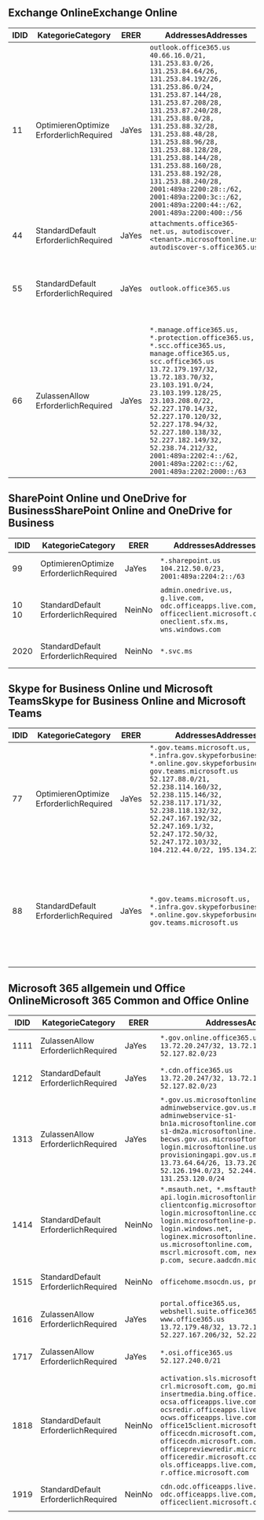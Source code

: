 <!--THIS FILE IS AUTOMATICALLY GENERATED. MANUAL CHANGES WILL BE OVERWRITTEN.-->
<!--Please contact the Office 365 Endpoints team with any questions.-->
<!--USGovGCCHigh endpoints version 2019042900-->
<!--File generated 2019-04-29 11:00:13.2826-->

## <a name="exchange-online"></a><span data-ttu-id="c5cc9-101">Exchange Online</span><span class="sxs-lookup"><span data-stu-id="c5cc9-101">Exchange Online</span></span>

<span data-ttu-id="c5cc9-102">ID</span><span class="sxs-lookup"><span data-stu-id="c5cc9-102">ID</span></span> | <span data-ttu-id="c5cc9-103">Kategorie</span><span class="sxs-lookup"><span data-stu-id="c5cc9-103">Category</span></span> | <span data-ttu-id="c5cc9-104">ER</span><span class="sxs-lookup"><span data-stu-id="c5cc9-104">ER</span></span> | <span data-ttu-id="c5cc9-105">Addresses</span><span class="sxs-lookup"><span data-stu-id="c5cc9-105">Addresses</span></span> | <span data-ttu-id="c5cc9-106">Ports</span><span class="sxs-lookup"><span data-stu-id="c5cc9-106">Ports</span></span>
-- | -------------------- | --- | ------------------------------------------------------------------------------------------------------------------------------------------------------------------------------------------------------------------------------------------------------------------------------------------------------------------------------------------------------------------------------------------------------------------------------------------------ | -------------------------------
<span data-ttu-id="c5cc9-107">1</span><span class="sxs-lookup"><span data-stu-id="c5cc9-107">1</span></span> | <span data-ttu-id="c5cc9-108">Optimieren</span><span class="sxs-lookup"><span data-stu-id="c5cc9-108">Optimize</span></span><BR><span data-ttu-id="c5cc9-109">Erforderlich</span><span class="sxs-lookup"><span data-stu-id="c5cc9-109">Required</span></span> | <span data-ttu-id="c5cc9-110">Ja</span><span class="sxs-lookup"><span data-stu-id="c5cc9-110">Yes</span></span> | `outlook.office365.us`<BR>`40.66.16.0/21, 131.253.83.0/26, 131.253.84.64/26, 131.253.84.192/26, 131.253.86.0/24, 131.253.87.144/28, 131.253.87.208/28, 131.253.87.240/28, 131.253.88.0/28, 131.253.88.32/28, 131.253.88.48/28, 131.253.88.96/28, 131.253.88.128/28, 131.253.88.144/28, 131.253.88.160/28, 131.253.88.192/28, 131.253.88.240/28, 2001:489a:2200:28::/62, 2001:489a:2200:3c::/62, 2001:489a:2200:44::/62, 2001:489a:2200:400::/56` | <span data-ttu-id="c5cc9-111">**TCP:** 443, 80</span><span class="sxs-lookup"><span data-stu-id="c5cc9-111">**TCP:** 443, 80</span></span>
<span data-ttu-id="c5cc9-112">4</span><span class="sxs-lookup"><span data-stu-id="c5cc9-112">4</span></span> | <span data-ttu-id="c5cc9-113">Standard</span><span class="sxs-lookup"><span data-stu-id="c5cc9-113">Default</span></span><BR><span data-ttu-id="c5cc9-114">Erforderlich</span><span class="sxs-lookup"><span data-stu-id="c5cc9-114">Required</span></span> | <span data-ttu-id="c5cc9-115">Ja</span><span class="sxs-lookup"><span data-stu-id="c5cc9-115">Yes</span></span> | `attachments.office365-net.us, autodiscover.<tenant>.microsoftonline.us, autodiscover-s.office365.us` | <span data-ttu-id="c5cc9-116">**TCP:** 443, 80</span><span class="sxs-lookup"><span data-stu-id="c5cc9-116">**TCP:** 443, 80</span></span>
<span data-ttu-id="c5cc9-117">5</span><span class="sxs-lookup"><span data-stu-id="c5cc9-117">5</span></span> | <span data-ttu-id="c5cc9-118">Standard</span><span class="sxs-lookup"><span data-stu-id="c5cc9-118">Default</span></span><BR><span data-ttu-id="c5cc9-119">Erforderlich</span><span class="sxs-lookup"><span data-stu-id="c5cc9-119">Required</span></span> | <span data-ttu-id="c5cc9-120">Ja</span><span class="sxs-lookup"><span data-stu-id="c5cc9-120">Yes</span></span> | `outlook.office365.us` | <span data-ttu-id="c5cc9-121">**TCP:** 143, 25, 587, 993, 995</span><span class="sxs-lookup"><span data-stu-id="c5cc9-121">**TCP:** 143, 25, 587, 993, 995</span></span>
<span data-ttu-id="c5cc9-122">6</span><span class="sxs-lookup"><span data-stu-id="c5cc9-122">6</span></span> | <span data-ttu-id="c5cc9-123">Zulassen</span><span class="sxs-lookup"><span data-stu-id="c5cc9-123">Allow</span></span><BR><span data-ttu-id="c5cc9-124">Erforderlich</span><span class="sxs-lookup"><span data-stu-id="c5cc9-124">Required</span></span> | <span data-ttu-id="c5cc9-125">Ja</span><span class="sxs-lookup"><span data-stu-id="c5cc9-125">Yes</span></span> | `*.manage.office365.us, *.protection.office365.us, *.scc.office365.us, manage.office365.us, scc.office365.us`<BR>`13.72.179.197/32, 13.72.183.70/32, 23.103.191.0/24, 23.103.199.128/25, 23.103.208.0/22, 52.227.170.14/32, 52.227.170.120/32, 52.227.178.94/32, 52.227.180.138/32, 52.227.182.149/32, 52.238.74.212/32, 2001:489a:2202:4::/62, 2001:489a:2202:c::/62, 2001:489a:2202:2000::/63` | <span data-ttu-id="c5cc9-126">**TCP:** 25, 443</span><span class="sxs-lookup"><span data-stu-id="c5cc9-126">**TCP:** 25, 443</span></span>

## <a name="sharepoint-online-and-onedrive-for-business"></a><span data-ttu-id="c5cc9-127">SharePoint Online und OneDrive for Business</span><span class="sxs-lookup"><span data-stu-id="c5cc9-127">SharePoint Online and OneDrive for Business</span></span>

<span data-ttu-id="c5cc9-128">ID</span><span class="sxs-lookup"><span data-stu-id="c5cc9-128">ID</span></span> | <span data-ttu-id="c5cc9-129">Kategorie</span><span class="sxs-lookup"><span data-stu-id="c5cc9-129">Category</span></span> | <span data-ttu-id="c5cc9-130">ER</span><span class="sxs-lookup"><span data-stu-id="c5cc9-130">ER</span></span> | <span data-ttu-id="c5cc9-131">Addresses</span><span class="sxs-lookup"><span data-stu-id="c5cc9-131">Addresses</span></span> | <span data-ttu-id="c5cc9-132">Ports</span><span class="sxs-lookup"><span data-stu-id="c5cc9-132">Ports</span></span>
-- | -------------------- | --- | ----------------------------------------------------------------------------------------------------------------------- | ----------------
<span data-ttu-id="c5cc9-133">9</span><span class="sxs-lookup"><span data-stu-id="c5cc9-133">9</span></span> | <span data-ttu-id="c5cc9-134">Optimieren</span><span class="sxs-lookup"><span data-stu-id="c5cc9-134">Optimize</span></span><BR><span data-ttu-id="c5cc9-135">Erforderlich</span><span class="sxs-lookup"><span data-stu-id="c5cc9-135">Required</span></span> | <span data-ttu-id="c5cc9-136">Ja</span><span class="sxs-lookup"><span data-stu-id="c5cc9-136">Yes</span></span> | `*.sharepoint.us`<BR>`104.212.50.0/23, 2001:489a:2204:2::/63` | <span data-ttu-id="c5cc9-137">**TCP:** 443, 80</span><span class="sxs-lookup"><span data-stu-id="c5cc9-137">**TCP:** 443, 80</span></span>
<span data-ttu-id="c5cc9-138">10 </span><span class="sxs-lookup"><span data-stu-id="c5cc9-138">10</span></span> | <span data-ttu-id="c5cc9-139">Standard</span><span class="sxs-lookup"><span data-stu-id="c5cc9-139">Default</span></span><BR><span data-ttu-id="c5cc9-140">Erforderlich</span><span class="sxs-lookup"><span data-stu-id="c5cc9-140">Required</span></span> | <span data-ttu-id="c5cc9-141">Nein</span><span class="sxs-lookup"><span data-stu-id="c5cc9-141">No</span></span> | `admin.onedrive.us, g.live.com, odc.officeapps.live.com, officeclient.microsoft.com, oneclient.sfx.ms, wns.windows.com` | <span data-ttu-id="c5cc9-142">**TCP:** 443, 80</span><span class="sxs-lookup"><span data-stu-id="c5cc9-142">**TCP:** 443, 80</span></span>
<span data-ttu-id="c5cc9-143">20</span><span class="sxs-lookup"><span data-stu-id="c5cc9-143">20</span></span> | <span data-ttu-id="c5cc9-144">Standard</span><span class="sxs-lookup"><span data-stu-id="c5cc9-144">Default</span></span><BR><span data-ttu-id="c5cc9-145">Erforderlich</span><span class="sxs-lookup"><span data-stu-id="c5cc9-145">Required</span></span> | <span data-ttu-id="c5cc9-146">Nein</span><span class="sxs-lookup"><span data-stu-id="c5cc9-146">No</span></span> | `*.svc.ms` | <span data-ttu-id="c5cc9-147">**TCP:** 443, 80</span><span class="sxs-lookup"><span data-stu-id="c5cc9-147">**TCP:** 443, 80</span></span>

## <a name="skype-for-business-online-and-microsoft-teams"></a><span data-ttu-id="c5cc9-148">Skype for Business Online und Microsoft Teams</span><span class="sxs-lookup"><span data-stu-id="c5cc9-148">Skype for Business Online and Microsoft Teams</span></span>

<span data-ttu-id="c5cc9-149">ID</span><span class="sxs-lookup"><span data-stu-id="c5cc9-149">ID</span></span> | <span data-ttu-id="c5cc9-150">Kategorie</span><span class="sxs-lookup"><span data-stu-id="c5cc9-150">Category</span></span> | <span data-ttu-id="c5cc9-151">ER</span><span class="sxs-lookup"><span data-stu-id="c5cc9-151">ER</span></span> | <span data-ttu-id="c5cc9-152">Addresses</span><span class="sxs-lookup"><span data-stu-id="c5cc9-152">Addresses</span></span> | <span data-ttu-id="c5cc9-153">Ports</span><span class="sxs-lookup"><span data-stu-id="c5cc9-153">Ports</span></span>
-- | -------------------- | --- | --------------------------------------------------------------------------------------------------------------------------------------------------------------------------------------------------------------------------------------------------------------------------------------------------------------------------------- | --------------------------------------------------
<span data-ttu-id="c5cc9-154">7</span><span class="sxs-lookup"><span data-stu-id="c5cc9-154">7</span></span> | <span data-ttu-id="c5cc9-155">Optimieren</span><span class="sxs-lookup"><span data-stu-id="c5cc9-155">Optimize</span></span><BR><span data-ttu-id="c5cc9-156">Erforderlich</span><span class="sxs-lookup"><span data-stu-id="c5cc9-156">Required</span></span> | <span data-ttu-id="c5cc9-157">Ja</span><span class="sxs-lookup"><span data-stu-id="c5cc9-157">Yes</span></span> | `*.gov.teams.microsoft.us, *.infra.gov.skypeforbusiness.us, *.online.gov.skypeforbusiness.us, gov.teams.microsoft.us`<BR>`52.127.88.0/21, 52.238.114.160/32, 52.238.115.146/32, 52.238.117.171/32, 52.238.118.132/32, 52.247.167.192/32, 52.247.169.1/32, 52.247.172.50/32, 52.247.172.103/32, 104.212.44.0/22, 195.134.228.0/22` | <span data-ttu-id="c5cc9-158">**TCP:** 443, 80</span><span class="sxs-lookup"><span data-stu-id="c5cc9-158">**TCP:** 443, 80</span></span><BR><span data-ttu-id="c5cc9-159">**UDP:** 3478</span><span class="sxs-lookup"><span data-stu-id="c5cc9-159">**UDP:** 3478</span></span>
<span data-ttu-id="c5cc9-160">8</span><span class="sxs-lookup"><span data-stu-id="c5cc9-160">8</span></span> | <span data-ttu-id="c5cc9-161">Standard</span><span class="sxs-lookup"><span data-stu-id="c5cc9-161">Default</span></span><BR><span data-ttu-id="c5cc9-162">Erforderlich</span><span class="sxs-lookup"><span data-stu-id="c5cc9-162">Required</span></span> | <span data-ttu-id="c5cc9-163">Ja</span><span class="sxs-lookup"><span data-stu-id="c5cc9-163">Yes</span></span> | `*.gov.teams.microsoft.us, *.infra.gov.skypeforbusiness.us, *.online.gov.skypeforbusiness.us, gov.teams.microsoft.us` | <span data-ttu-id="c5cc9-164">**TCP:** 5061, 50000-59999</span><span class="sxs-lookup"><span data-stu-id="c5cc9-164">**TCP:** 5061, 50000-59999</span></span><BR><span data-ttu-id="c5cc9-165">**UDP:** 50000-59999</span><span class="sxs-lookup"><span data-stu-id="c5cc9-165">**UDP:** 50000-59999</span></span>

## <a name="microsoft-365-common-and-office-online"></a><span data-ttu-id="c5cc9-166">Microsoft 365 allgemein und Office Online</span><span class="sxs-lookup"><span data-stu-id="c5cc9-166">Microsoft 365 Common and Office Online</span></span>

<span data-ttu-id="c5cc9-167">ID</span><span class="sxs-lookup"><span data-stu-id="c5cc9-167">ID</span></span> | <span data-ttu-id="c5cc9-168">Kategorie</span><span class="sxs-lookup"><span data-stu-id="c5cc9-168">Category</span></span> | <span data-ttu-id="c5cc9-169">ER</span><span class="sxs-lookup"><span data-stu-id="c5cc9-169">ER</span></span> | <span data-ttu-id="c5cc9-170">Addresses</span><span class="sxs-lookup"><span data-stu-id="c5cc9-170">Addresses</span></span> | <span data-ttu-id="c5cc9-171">Ports</span><span class="sxs-lookup"><span data-stu-id="c5cc9-171">Ports</span></span>
-- | ------------------- | --- | ---------------------------------------------------------------------------------------------------------------------------------------------------------------------------------------------------------------------------------------------------------------------------------------------------------------------------------------------------------------------------------------------- | ----------------
<span data-ttu-id="c5cc9-172">11</span><span class="sxs-lookup"><span data-stu-id="c5cc9-172">11</span></span> | <span data-ttu-id="c5cc9-173">Zulassen</span><span class="sxs-lookup"><span data-stu-id="c5cc9-173">Allow</span></span><BR><span data-ttu-id="c5cc9-174">Erforderlich</span><span class="sxs-lookup"><span data-stu-id="c5cc9-174">Required</span></span> | <span data-ttu-id="c5cc9-175">Ja</span><span class="sxs-lookup"><span data-stu-id="c5cc9-175">Yes</span></span> | `*.gov.online.office365.us`<BR>`13.72.20.247/32, 13.72.185.126/32, 52.127.82.0/23` | <span data-ttu-id="c5cc9-176">**TCP:** 443</span><span class="sxs-lookup"><span data-stu-id="c5cc9-176">**TCP:** 443</span></span>
<span data-ttu-id="c5cc9-177">12</span><span class="sxs-lookup"><span data-stu-id="c5cc9-177">12</span></span> | <span data-ttu-id="c5cc9-178">Standard</span><span class="sxs-lookup"><span data-stu-id="c5cc9-178">Default</span></span><BR><span data-ttu-id="c5cc9-179">Erforderlich</span><span class="sxs-lookup"><span data-stu-id="c5cc9-179">Required</span></span> | <span data-ttu-id="c5cc9-180">Ja</span><span class="sxs-lookup"><span data-stu-id="c5cc9-180">Yes</span></span> | `*.cdn.office365.us`<BR>`13.72.20.247/32, 13.72.185.126/32, 52.127.82.0/23` | <span data-ttu-id="c5cc9-181">**TCP:** 443</span><span class="sxs-lookup"><span data-stu-id="c5cc9-181">**TCP:** 443</span></span>
<span data-ttu-id="c5cc9-182">13</span><span class="sxs-lookup"><span data-stu-id="c5cc9-182">13</span></span> | <span data-ttu-id="c5cc9-183">Zulassen</span><span class="sxs-lookup"><span data-stu-id="c5cc9-183">Allow</span></span><BR><span data-ttu-id="c5cc9-184">Erforderlich</span><span class="sxs-lookup"><span data-stu-id="c5cc9-184">Required</span></span> | <span data-ttu-id="c5cc9-185">Ja</span><span class="sxs-lookup"><span data-stu-id="c5cc9-185">Yes</span></span> | `*.gov.us.microsoftonline.com, adminwebservice.gov.us.microsoftonline.com, adminwebservice-s1-bn1a.microsoftonline.com, adminwebservice-s1-dm2a.microsoftonline.com, becws.gov.us.microsoftonline.com, login.microsoftonline.us, provisioningapi.gov.us.microsoftonline.com`<BR>`13.73.64.64/26, 13.73.208.128/25, 52.126.194.0/23, 52.244.120.128/25, 131.253.120.0/24` | <span data-ttu-id="c5cc9-186">**TCP:** 443</span><span class="sxs-lookup"><span data-stu-id="c5cc9-186">**TCP:** 443</span></span>
<span data-ttu-id="c5cc9-187">14</span><span class="sxs-lookup"><span data-stu-id="c5cc9-187">14</span></span> | <span data-ttu-id="c5cc9-188">Standard</span><span class="sxs-lookup"><span data-stu-id="c5cc9-188">Default</span></span><BR><span data-ttu-id="c5cc9-189">Erforderlich</span><span class="sxs-lookup"><span data-stu-id="c5cc9-189">Required</span></span> | <span data-ttu-id="c5cc9-190">Nein</span><span class="sxs-lookup"><span data-stu-id="c5cc9-190">No</span></span> | `*.msauth.net, *.msftauth.net, api.login.microsoftonline.com, clientconfig.microsoftonline-p.net, login.microsoftonline.com, login.microsoftonline-p.com, login.windows.net, loginex.microsoftonline.com, login-us.microsoftonline.com, mscrl.microsoft.com, nexus.microsoftonline-p.com, secure.aadcdn.microsoftonline-p.com` | <span data-ttu-id="c5cc9-191">**TCP:** 443</span><span class="sxs-lookup"><span data-stu-id="c5cc9-191">**TCP:** 443</span></span>
<span data-ttu-id="c5cc9-192">15</span><span class="sxs-lookup"><span data-stu-id="c5cc9-192">15</span></span> | <span data-ttu-id="c5cc9-193">Standard</span><span class="sxs-lookup"><span data-stu-id="c5cc9-193">Default</span></span><BR><span data-ttu-id="c5cc9-194">Erforderlich</span><span class="sxs-lookup"><span data-stu-id="c5cc9-194">Required</span></span> | <span data-ttu-id="c5cc9-195">Nein</span><span class="sxs-lookup"><span data-stu-id="c5cc9-195">No</span></span> | `officehome.msocdn.us, prod.msocdn.us` | <span data-ttu-id="c5cc9-196">**TCP:** 443, 80</span><span class="sxs-lookup"><span data-stu-id="c5cc9-196">**TCP:** 443, 80</span></span>
<span data-ttu-id="c5cc9-197">16</span><span class="sxs-lookup"><span data-stu-id="c5cc9-197">16</span></span> | <span data-ttu-id="c5cc9-198">Zulassen</span><span class="sxs-lookup"><span data-stu-id="c5cc9-198">Allow</span></span><BR><span data-ttu-id="c5cc9-199">Erforderlich</span><span class="sxs-lookup"><span data-stu-id="c5cc9-199">Required</span></span> | <span data-ttu-id="c5cc9-200">Ja</span><span class="sxs-lookup"><span data-stu-id="c5cc9-200">Yes</span></span> | `portal.office365.us, webshell.suite.office365.us, www.office365.us`<BR>`13.72.179.48/32, 13.72.188.8/32, 52.227.167.206/32, 52.227.170.242/32` | <span data-ttu-id="c5cc9-201">**TCP:** 443, 80</span><span class="sxs-lookup"><span data-stu-id="c5cc9-201">**TCP:** 443, 80</span></span>
<span data-ttu-id="c5cc9-202">17</span><span class="sxs-lookup"><span data-stu-id="c5cc9-202">17</span></span> | <span data-ttu-id="c5cc9-203">Zulassen</span><span class="sxs-lookup"><span data-stu-id="c5cc9-203">Allow</span></span><BR><span data-ttu-id="c5cc9-204">Erforderlich</span><span class="sxs-lookup"><span data-stu-id="c5cc9-204">Required</span></span> | <span data-ttu-id="c5cc9-205">Ja</span><span class="sxs-lookup"><span data-stu-id="c5cc9-205">Yes</span></span> | `*.osi.office365.us`<BR>`52.127.240.0/21` | <span data-ttu-id="c5cc9-206">**TCP:** 443</span><span class="sxs-lookup"><span data-stu-id="c5cc9-206">**TCP:** 443</span></span>
<span data-ttu-id="c5cc9-207">18</span><span class="sxs-lookup"><span data-stu-id="c5cc9-207">18</span></span> | <span data-ttu-id="c5cc9-208">Standard</span><span class="sxs-lookup"><span data-stu-id="c5cc9-208">Default</span></span><BR><span data-ttu-id="c5cc9-209">Erforderlich</span><span class="sxs-lookup"><span data-stu-id="c5cc9-209">Required</span></span> | <span data-ttu-id="c5cc9-210">Nein</span><span class="sxs-lookup"><span data-stu-id="c5cc9-210">No</span></span> | `activation.sls.microsoft.com, crl.microsoft.com, go.microsoft.com, insertmedia.bing.office.net, ocsa.officeapps.live.com, ocsredir.officeapps.live.com, ocws.officeapps.live.com, office15client.microsoft.com, officecdn.microsoft.com, officecdn.microsoft.com.edgesuite.net, officepreviewredir.microsoft.com, officeredir.microsoft.com, ols.officeapps.live.com, r.office.microsoft.com` | <span data-ttu-id="c5cc9-211">**TCP:** 443, 80</span><span class="sxs-lookup"><span data-stu-id="c5cc9-211">**TCP:** 443, 80</span></span>
<span data-ttu-id="c5cc9-212">19</span><span class="sxs-lookup"><span data-stu-id="c5cc9-212">19</span></span> | <span data-ttu-id="c5cc9-213">Standard</span><span class="sxs-lookup"><span data-stu-id="c5cc9-213">Default</span></span><BR><span data-ttu-id="c5cc9-214">Erforderlich</span><span class="sxs-lookup"><span data-stu-id="c5cc9-214">Required</span></span> | <span data-ttu-id="c5cc9-215">Nein</span><span class="sxs-lookup"><span data-stu-id="c5cc9-215">No</span></span> | `cdn.odc.officeapps.live.com, odc.officeapps.live.com, officeclient.microsoft.com` | <span data-ttu-id="c5cc9-216">**TCP:** 443, 80</span><span class="sxs-lookup"><span data-stu-id="c5cc9-216">**TCP:** 443, 80</span></span>
